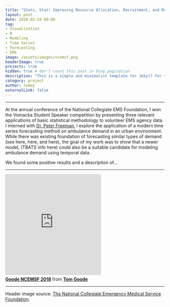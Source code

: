 ```yaml
---
title: "Stats, Stat! Improving Resource Allocation, Recruitment, and Retention in Volunteer EMS Agencies"
layout: post
date: 2018-02-24 09:00
tag:
- Visualization
- R
- Modeling
- Time Series
- Forecasting
- EMS
image: /assets/images/ncemsf.png
headerImage: true
projects: true
hidden: true # don't count this post in blog pagination
description: "This is a simple and minimalist template for Jekyll for those who likes to eat noodles."
category: project
author: tommy
externalLink: false
---
```


---


At the annual conference of the National Collegiate EMS Foundation, I won the Vomacka Student Speaker competition by presenting three relevant applications of basic statistical methodology to volunteer EMS agency data.  I interned with <a href="http://www.stat.cmu.edu/~pfreeman/">Dr. Peter Freeman</a>, I explore the application of a modern time series forecasting method on ambulance demand in an urban environment. While there was existing foundation of forecasting similar types of demand (see here, here, and here), the goal of my work was to show that a newer model, (TBATS info here) could also be a suitable candidate for modeling ambulance demand using temporal data. 

We found some positive results and a description of...
 
---

<iframe src="https://www.slideshare.net/slideshow/embed_code/key/rjMCbHTPpFtVrx" width=“560” height="315" frameborder="0" marginwidth="0" marginheight="0" scrolling="no" style="border:1px solid #CCC; border-width:1px; margin-bottom:5px; max-width: 100%;" allowfullscreen> </iframe> <div style="margin-bottom:5px"> <strong> <a href="https://www.slideshare.net/secret/rjMCbHTPpFtVrx" title="Goode NCEMSF 2018" target="_blank">Goode NCEMSF 2018</a> </strong> from <strong><a href="https://www.slideshare.net/TomGoode10" target="_blank">Tom Goode</a></strong> </div>

---

Header image source: <a href="ncemsf.org">The National Collegiate Emergency Medical Service Foundation</a>.
